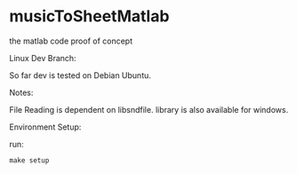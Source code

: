 # musicToSheetMatlab
the matlab code proof of concept

Linux Dev Branch:

So far dev is tested on Debian Ubuntu.

Notes:

File Reading is dependent on libsndfile. library is also available for windows.

Environment Setup:

run:

```
make setup
```

